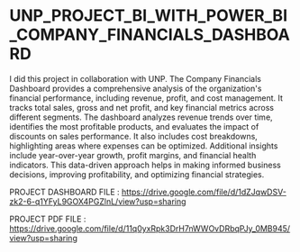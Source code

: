 # UNP_PROJECT_BI_WITH_POWER_BI_COMPANY_FINANCIALS_DASHBOARD

I did this project in collaboration with UNP. The Company Financials Dashboard provides a comprehensive analysis of the organization's financial performance, including revenue, profit, and cost management. It tracks total sales, gross and net profit, and key financial metrics across different segments. The dashboard analyzes revenue trends over time, identifies the most profitable products, and evaluates the impact of discounts on sales performance. It also includes cost breakdowns, highlighting areas where expenses can be optimized. Additional insights include year-over-year growth, profit margins, and financial health indicators. This data-driven approach helps in making informed business decisions, improving profitability, and optimizing financial strategies.

PROJECT DASHBOARD FILE : https://drive.google.com/file/d/1dZJqwDSV-zk2-6-q1YFyL9GOX4PGZlnL/view?usp=sharing

PROJECT PDF FILE : https://drive.google.com/file/d/11q0yxRpk3DrH7nWWOvDRbqPJy_0MB945/view?usp=sharing
